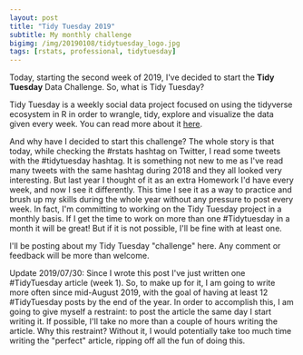 ```yaml
---
layout: post
title: "Tidy Tuesday 2019"
subtitle: My monthly challenge
bigimg: /img/20190108/tidytuesday_logo.jpg
tags: [rstats, professional, tidytuesday]
---
```


Today, starting the second week of 2019, I've decided to start the **Tidy Tuesday** Data Challenge. So, what is Tidy Tuesday?

Tidy Tuesday is a weekly social data project focused on using the tidyverse ecosystem in R in order to wrangle, tidy, explore and visualize the data given every week. You can read more about it [here](https://github.com/rfordatascience/tidytuesday/blob/master/README.md).

And why have I decided to start this challenge? The whole story is that today, while checking the #rstats hashtag on Twitter, I read some tweets with the #tidytuesday hashtag. It is something not new to me as I've read many tweets with the same hashtag during 2018 and they all looked very interesting. But last year I thought of it as an extra Homework I'd have every week, and now I see it differently. This time I see it as a way to practice and brush up my skills during the whole year without any pressure to post every week. In fact, I'm committing to working on the Tidy Tuesday project in a monthly basis. If I get the time to work on more than one #Tidytuesday in a month it will be great! But if it is not possible, I'll be fine with at least one.

I'll be posting about my Tidy Tuesday "challenge" here. Any comment or feedback will be more than welcome.

Update 2019/07/30: Since I wrote this post I've just written one #TidyTuesday article (week 1). So, to make up for it, I am going to write more often since mid-August 2019, with the goal of having at least 12 #TidyTuesday posts by the end of the year. In order to accomplish this, I am going to give myself a restraint: to post the article the same day I start writing it. If possible, I'll take no more than a couple of hours writing the article. Why this restraint? Without it, I would potentially take too much time writing the "perfect" article, ripping off all the fun of doing this.
